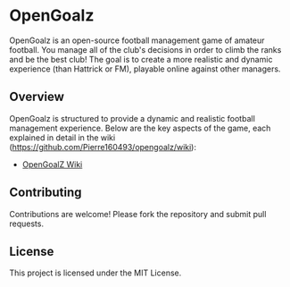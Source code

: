 # OpenGoalz

OpenGoalz is an open-source football management game of amateur football. You manage all of the club's decisions in order to climb the ranks and be the best club! The goal is to create a more realistic and dynamic experience (than Hattrick or FM), playable online against other managers.

## Overview

OpenGoalz is structured to provide a dynamic and realistic football management experience. Below are the key aspects of the game, each explained in detail in the wiki (<https://github.com/Pierre160493/opengoalz/wiki>):

- [OpenGoalZ Wiki](docs/opengoalz.wiki/Home.md)

## Contributing

Contributions are welcome! Please fork the repository and submit pull requests.

## License

This project is licensed under the MIT License.
